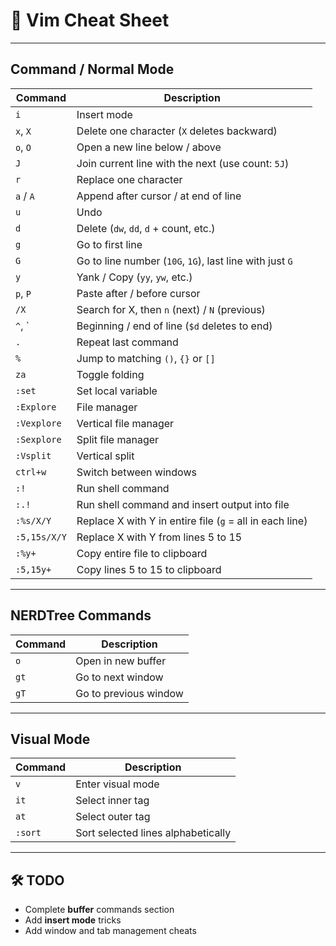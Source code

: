 # 📝 Vim Cheat Sheet

---

## Command / Normal Mode

| Command             | Description                                                                 |
|---------------------|-----------------------------------------------------------------------------|
| `i`                 | Insert mode                                                                 |
| `x`, `X`            | Delete one character (`X` deletes backward)                                |
| `o`, `O`            | Open a new line below / above                                               |
| `J`                 | Join current line with the next (use count: `5J`)                           |
| `r`                 | Replace one character                                                       |
| `a` / `A`           | Append after cursor / at end of line                                        |
| `u`                 | Undo                                                                        |
| `d`                 | Delete (`dw`, `dd`, `d` + count, etc.)                                      |
| `g`                 | Go to first line                                                            |
| `G`                 | Go to line number (`10G`, `1G`), last line with just `G`                    |
| `y`                 | Yank / Copy (`yy`, `yw`, etc.)                                              |
| `p`, `P`            | Paste after / before cursor                                                 |
| `/X`                | Search for X, then `n` (next) / `N` (previous)                              |
| `^`, `            | Beginning / end of line (`$d` deletes to end)                               |
| `.`                 | Repeat last command                                                         |
| `%`                 | Jump to matching `()`, `{}` or `[]`                                         |
| `za`                | Toggle folding                                                              |
| `:set`              | Set local variable                                                          |
| `:Explore`          | File manager                                                                |
| `:Vexplore`         | Vertical file manager                                                       |
| `:Sexplore`         | Split file manager                                                          |
| `:Vsplit`           | Vertical split                                                              |
| `ctrl+w`            | Switch between windows                                                      |
| `:!`                | Run shell command                                                           |
| `:.!`               | Run shell command and insert output into file                               |
| `:%s/X/Y`           | Replace X with Y in entire file (`g` = all in each line)                     |
| `:5,15s/X/Y`        | Replace X with Y from lines 5 to 15                                          |
| `:%y+`              | Copy entire file to clipboard                                               |
| `:5,15y+`           | Copy lines 5 to 15 to clipboard                                              |

---

## NERDTree Commands

| Command | Description                  |
|---------|------------------------------|
| `o`     | Open in new buffer            |
| `gt`    | Go to next window             |
| `gT`    | Go to previous window         |

---

## Visual Mode

| Command  | Description                         |
|----------|-------------------------------------|
| `v`      | Enter visual mode                   |
| `it`     | Select inner tag                    |
| `at`     | Select outer tag                    |
| `:sort`  | Sort selected lines alphabetically  |

---

## 🛠 TODO
- Complete **buffer** commands section
- Add **insert mode** tricks
- Add window and tab management cheats
